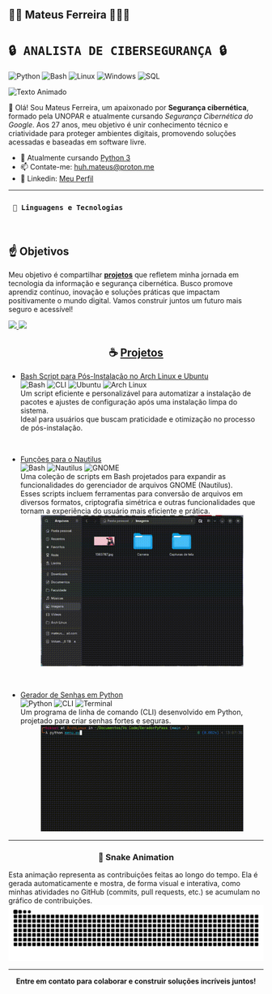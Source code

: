 ## 🧑‍💻 Mateus Ferreira 👋🖖🖖

<div alinhar="centro">

# **`🔒 ANALISTA DE CIBERSEGURANÇA 🔒 `**

![Python](https://img.shields.io/badge/Python-80%25-brightgreen)
![Bash](https://img.shields.io/badge/Bash-70%25-yellowgreen)
![Linux](https://img.shields.io/badge/Linux-90%25-blue)
![Windows](https://img.shields.io/badge/Windows-90%25-lightblue)
![SQL](https://img.shields.io/badge/SQL-60%25-orange)

![Texto Animado](https://readme-typing-svg.herokuapp.com?font=Fira+Code&size=22&pause=1000&color=00FF00&center=true&vCenter=true&width=435&lines=Bem-vindo+ao+meu+perfil!;Cybersecurity+%7C+DevOps+%7C+Bash)

</div>

👋 Olá! Sou Mateus Ferreira, um apaixonado por **Segurança cibernética**, formado pela UNOPAR e atualmente cursando *Segurança Cibernética do Google*. Aos 27 anos, meu objetivo é unir conhecimento técnico e criatividade para proteger ambientes digitais, promovendo soluções acessadas e baseadas em software livre.

- 🌱 Atualmente cursando [Python 3](https://www.udemy.com/course/python-3-do-zero-ao-avancado/?couponCode=MT250929G4)
- 📫 Contate-me: huh.mateus@proton.me
- 🧾 Linkedin: [Meu Perfil](https://www.linkedin.com/in/huhmateus/)


---

<dividir alinhar="centro">

### ` 🤖 Linguagens e Tecnologias`

</dividir>


<dividir alinhar="centro" estilo="exibir: bloco_inline"><br>
  <imagem alt="HOk-Python" Aling="centro" alta="40" largura="40" fonte="https://cdn.jsdelivr.net/gh/devicons/devicon/icons/python/python-original.svg" />
  <imagem alt="HOk-SQL" Aling="centro" alta="40" largura="40" fonte="https://cdn.jsdelivr.net/gh/devicons/devicon/icons/mysql/mysql-original-wordmark.svg" />
  <imagem alt="Hok-Bash" Aling="centro" alta="40" largura="40" fonte="https://cdn.jsdelivr.net/gh/devicons/devicon/icons/bash/bash-original.svg" />
  <imagem alt="Arco HOk" Aling="centro" alta="40" largura="40" fonte="https://cdn.jsdelivr.net/gh/devicons/devicon/icons/archlinux/archlinux-original.svg" />
  <imagem alt="HOk-Linux" Aling="centro" alta="40" largura="40" fonte="https://cdn.jsdelivr.net/gh/devicons/devicon/icons/linux/linux-original.svg" />
  <imagem alt="HOk-Ciber" Aling="centro" alta="40" largura="40" fonte="https://cdn.jsdelivr.net/gh/devicons/devicon/icons/windows8/windows8-original.svg" />
</dividir>

<dividir alinhar="centro">

## ☝️ Objetivos

</dividir>

Meu objetivo é compartilhar [**projetos**](https://github.com/HOkket?tab=repositories) que refletem minha jornada em tecnologia da informação e segurança cibernética. Busco promove aprendiz contínuo, inovação e soluções práticas que impactam positivamente o mundo digital. Vamos construir juntos um futuro mais seguro e acessível!

<dividir Aling="centro">
  <imagem Aling="certo" alt="Hok-GIF2" fonte="https://user-images.githubusercontent.com/74038190/212284100-561aa473-3905-4a80-b561-0d28506553ee.gif" />
</div>

<div>
  <a href="https://github.com/HOkket">
  <img height="160em" aling="right" src="https://github-readme-stats.vercel.app/api?username=Hokket&theme=merko&locale=pt-br&rank_icon=github&include_all_commits=true" />
  </a>

  <a href="https://github.com/Hokket">
  <img height="160em" aling="left" src="https://github-readme-stats.vercel.app/api/top-langs?username=Hokket&layout=compact&langs_count=8&card_width=180&theme=merko&locale=pt-br" />
  </a>
</div>

<div align="center">

## ☕ [**Projetos**](https://github.com/HOkket?tab=repositories)

</div>

- [Bash Script para Pós-Instalação no Arch Linux e Ubuntu](https://github.com/HOkket/Bash-script-de-pos-install)  
  ![Bash](https://img.shields.io/badge/-Bash-4EAA25?logo=gnu-bash&logoColor=white)
  ![CLI](https://img.shields.io/badge/-CLI-4EAA25?logo=console&logoColor=white)
  ![Ubuntu](https://img.shields.io/badge/-Ubuntu-E95420?logo=ubuntu&logoColor=white) 
  ![Arch Linux](https://img.shields.io/badge/-Arch%20Linux-1793D1?logo=arch-linux&logoColor=white)  
  Um script eficiente e personalizável para automatizar a instalação de pacotes e ajustes de configuração após uma instalação limpa do sistema.  
  Ideal para usuários que buscam praticidade e otimização no processo de pós-instalação.  

<br>

- [Funções para o Nautilus](https://github.com/HOkket/Scripts-Nautilus)  
  ![Bash](https://img.shields.io/badge/-Bash-4EAA25?logo=gnu-bash&logoColor=white)
  ![Nautilus](https://img.shields.io/badge/-Nautilus-4EAA25?logo=gnome&logoColor=white)
  ![GNOME](https://img.shields.io/badge/-GNOME-4EAA25?logo=gnome&logoColor=white)  
  Uma coleção de scripts em Bash projetados para expandir as funcionalidades do gerenciador de arquivos GNOME (Nautilus).  
  Esses scripts incluem ferramentas para conversão de arquivos em diversos formatos, criptografia simétrica e outras funcionalidades que tornam a experiência do usuário mais eficiente e prática.  
  <div align="center">
    <img src="https://github.com/HOkket/HOkket/blob/main/Gifs/CriptografiaDemo.gif" alt="Demo do Nautilus Scripts" width="400" />
  </div>

<br>

- [Gerador de Senhas em Python](https://github.com/HOkket/GeradorPyPass)  
  ![Python](https://img.shields.io/badge/-Python-blue)
  ![CLI](https://img.shields.io/badge/-CLI-4EAA25?logo=console&logoColor=white)
  ![Terminal](https://img.shields.io/badge/-Terminal-4EAA25?logo=gnome-terminal&logoColor=white)  
  Um programa de linha de comando (CLI) desenvolvido em Python, projetado para criar senhas fortes e seguras.  
  <div align="center">
    <img src="https://github.com/HOkket/HOkket/blob/main/Gifs/PythonSenhas.gif" alt="Demo do Gerador de Senhas" width="400" />
  </div>

---

<div align="center">

### 🐍 Snake Animation

</div>
Esta animação representa as contribuições feitas ao longo do tempo. Ela é gerada automaticamente e mostra, de forma visual e interativa, como minhas atividades no GitHub (commits, pull requests, etc.) se acumulam no gráfico de contribuições.

<picture>
  <source media="(prefers-color-scheme: dark)" srcset="https://raw.githubusercontent.com/HOkket/HOkket/output/github-contribution-grid-snake-dark.svg">
  <source media="(prefers-color-scheme: light)" srcset="https://raw.githubusercontent.com/HOkket/HOkket/output/github-contribution-grid-snake.svg">
  <img alt="github contribution grid snake animation" src="https://raw.githubusercontent.com/HOkket/HOkket/output/github-contribution-grid-snake.svg">
</picture>

<div align="center">

---

<div align="center">

**Entre em contato para colaborar e construir soluções incríveis juntos!**

</div>
